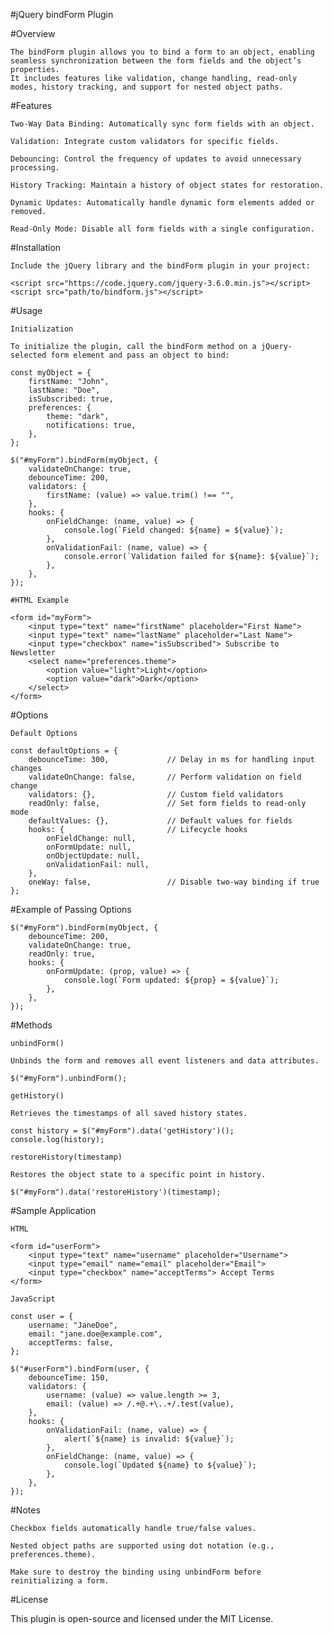 #jQuery bindForm Plugin

#Overview

    The bindForm plugin allows you to bind a form to an object, enabling seamless synchronization between the form fields and the object’s properties. 
    It includes features like validation, change handling, read-only modes, history tracking, and support for nested object paths.

#Features
    
    Two-Way Data Binding: Automatically sync form fields with an object.
    
    Validation: Integrate custom validators for specific fields.
    
    Debouncing: Control the frequency of updates to avoid unnecessary processing.
    
    History Tracking: Maintain a history of object states for restoration.
    
    Dynamic Updates: Automatically handle dynamic form elements added or removed.
    
    Read-Only Mode: Disable all form fields with a single configuration.

#Installation

    Include the jQuery library and the bindForm plugin in your project:

    <script src="https://code.jquery.com/jquery-3.6.0.min.js"></script>
    <script src="path/to/bindform.js"></script>

#Usage

    Initialization
    
    To initialize the plugin, call the bindForm method on a jQuery-selected form element and pass an object to bind:
    
    const myObject = {
        firstName: "John",
        lastName: "Doe",
        isSubscribed: true,
        preferences: {
            theme: "dark",
            notifications: true,
        },
    };
    
    $("#myForm").bindForm(myObject, {
        validateOnChange: true,
        debounceTime: 200,
        validators: {
            firstName: (value) => value.trim() !== "",
        },
        hooks: {
            onFieldChange: (name, value) => {
                console.log(`Field changed: ${name} = ${value}`);
            },
            onValidationFail: (name, value) => {
                console.error(`Validation failed for ${name}: ${value}`);
            },
        },
    });
    
    #HTML Example
    
    <form id="myForm">
        <input type="text" name="firstName" placeholder="First Name">
        <input type="text" name="lastName" placeholder="Last Name">
        <input type="checkbox" name="isSubscribed"> Subscribe to Newsletter
        <select name="preferences.theme">
            <option value="light">Light</option>
            <option value="dark">Dark</option>
        </select>
    </form>

#Options
    
    Default Options
    
    const defaultOptions = {
        debounceTime: 300,             // Delay in ms for handling input changes
        validateOnChange: false,       // Perform validation on field change
        validators: {},                // Custom field validators
        readOnly: false,               // Set form fields to read-only mode
        defaultValues: {},             // Default values for fields
        hooks: {                       // Lifecycle hooks
            onFieldChange: null,
            onFormUpdate: null,
            onObjectUpdate: null,
            onValidationFail: null,
        },
        oneWay: false,                 // Disable two-way binding if true
    };

#Example of Passing Options

    $("#myForm").bindForm(myObject, {
        debounceTime: 200,
        validateOnChange: true,
        readOnly: true,
        hooks: {
            onFormUpdate: (prop, value) => {
                console.log(`Form updated: ${prop} = ${value}`);
            },
        },
    });

#Methods

    unbindForm()
    
    Unbinds the form and removes all event listeners and data attributes.
    
    $("#myForm").unbindForm();
    
    getHistory()
    
    Retrieves the timestamps of all saved history states.
    
    const history = $("#myForm").data('getHistory')();
    console.log(history);
    
    restoreHistory(timestamp)
    
    Restores the object state to a specific point in history.
    
    $("#myForm").data('restoreHistory')(timestamp);

#Sample Application

    HTML

    <form id="userForm">
        <input type="text" name="username" placeholder="Username">
        <input type="email" name="email" placeholder="Email">
        <input type="checkbox" name="acceptTerms"> Accept Terms
    </form>
    
    JavaScript
    
    const user = {
        username: "JaneDoe",
        email: "jane.doe@example.com",
        acceptTerms: false,
    };
    
    $("#userForm").bindForm(user, {
        debounceTime: 150,
        validators: {
            username: (value) => value.length >= 3,
            email: (value) => /.+@.+\..+/.test(value),
        },
        hooks: {
            onValidationFail: (name, value) => {
                alert(`${name} is invalid: ${value}`);
            },
            onFieldChange: (name, value) => {
                console.log(`Updated ${name} to ${value}`);
            },
        },
    });

#Notes

    Checkbox fields automatically handle true/false values.
    
    Nested object paths are supported using dot notation (e.g., preferences.theme).
    
    Make sure to destroy the binding using unbindForm before reinitializing a form.

#License

This plugin is open-source and licensed under the MIT License.
